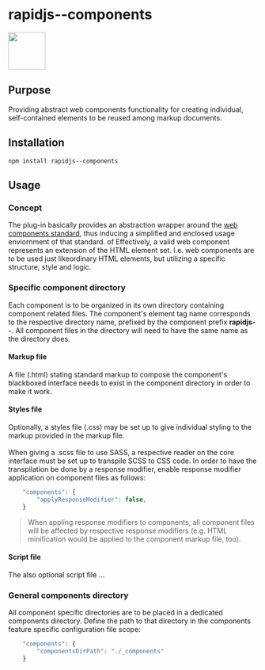 # rapidjs--components

<a href="https://rapidjs.org"><img src="https://rapidjs.org/_assets/readme-plugin-badge.svg" height="75"></a>

## Purpose

Providing abstract web components functionality for creating individual, self-contained elements to be reused among markup documents.

## Installation

```
npm install rapidjs--components
```

## Usage

### Concept

The plug-in basically provides an abstraction wrapper around the [web components standard](https://www.webcomponents.org/introduction#specifications), thus inducing a simplified and enclosed usage enviornment of that standard. of Effectively, a valid web component represents an extension of the HTML element set. I.e. web components are to be used just likeordinary HTML elements, but utilizing a specific structure, style and logic.

### Specific component directory

Each component is to be organized in its own directory containing component related files. The component's element tag name corresponds to the respective directory name, prefixed by the component prefix **rapidjs--**. All component files in the directory will need to have the same name as the directory does.

#### Markup file

A file (.html) stating standard markup to compose the component's blackboxed interface needs to exist in the component directory in order to make it work.

#### Styles file

Optionally, a styles file (.css) may be set up to give individual styling to the markup provided in the markup file.\
\
When giving a .scss file to use SASS, a respective reader on the core interface must be set up to transpile SCSS to CSS code. In order to have the transpilation be done by a response modifier, enable response modifier application on component files as follows:

``` js
    "components": {
        "applyResponseModifier": false,
    }
```

> When appling response modifiers to components, all component files will be affected by respective response modifiers (e.g. HTML minification would be applied to the component markup file, too).

#### Script file

The also optional script file ...

### General components directory

All component specific directories are to be placed in a dedicated components directory. Define the path to that directory in the components feature specific configuration file scope: 

``` js
    "components": {
        "componentsDirPath": "./_components"
    }
```